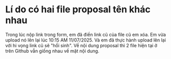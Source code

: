 # Lí do có hai file proposal tên khác nhau
Trong lúc nộp link trong form, em đã điền link cũ của file cũ em xóa. Em vừa upload nó lên lại lúc 10:15 AM 11/07/2025.
Và em đã thực hành upload lên lại với hi vọng link cũ sẽ "hồi sinh".
Về nội dung proposal thì 2 file hiện tại ở trên Github vẫn giống nhau về mặt nội dung.
